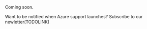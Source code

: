 <!--
title: Serverless Azure Documentation
description: todo
layout: Page
-->

Coming soon.

Want to be notified when Azure support launches? Subscribe to our newletter(TODOLINK)